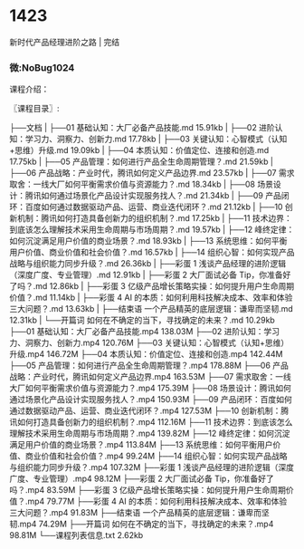 # 1423
新时代产品经理进阶之路 | 完结
### 微:NoBug1024 


课程介绍：

〖课程目录〗:

├──文档
| ├──01 基础认知：大厂必备产品技能.md 15.91kb
| ├──02 进阶认知：学习力、洞察力、创新力.md 17.78kb
| ├──03 关键认知：心智模式（认知+思维）升级.md 19.09kb
| ├──04 本质认知：价值定位、连接和创造.md 17.75kb
| ├──05 产品管理：如何进行产品全生命周期管理？.md 21.59kb
| ├──06 产品战略：产业时代，腾讯如何定义产品边界.md 23.57kb
| ├──07 需求取舍：一线大厂如何平衡需求价值与资源能力？.md 18.34kb
| ├──08 场景设计：腾讯如何通过场景化产品设计实现服务找人？.md 21.34kb
| ├──09 产品闭环：百度如何通过数据驱动产品、运营、商业迭代闭环？.md 21.12kb
| ├──10 创新机制：腾讯如何打造具备创新力的组织机制？.md 17.25kb
| ├──11 技术边界：到底该怎么理解技术采用生命周期与市场周期？.md 19.57kb
| ├──12 峰终定律：如何沉淀满足用户价值的商业场景？.md 18.93kb
| ├──13 系统思维：如何平衡用户价值、商业价值和社会价值？.md 16.57kb
| ├──14 组织心智：如何实现产品战略与组织能力同步升级？.md 26.36kb
| ├──彩蛋 1 浅谈产品经理的进阶逻辑（深度广度、专业管理）.md 12.91kb
| ├──彩蛋 2 大厂面试必备 Tip，你准备好了吗？.md 12.86kb
| ├──彩蛋 3 亿级产品增长策略实操：如何提升用户生命周期价值？.md 11.14kb
| ├──彩蛋 4 AI 的本质：如何利用科技解决成本、效率和体验三大问题？.md 13.63kb
| ├──结束语 一个产品精英的底层逻辑：谦卑而坚韧.md 12.31kb
| └──开篇词 如何在不确定的当下，寻找确定的未来？.md 10.29kb
├──01 基础认知：大厂必备产品技能.mp4 138.03M
├──02 进阶认知：学习力、洞察力、创新力.mp4 120.76M
├──03 关键认知：心智模式（认知+思维）升级.mp4 146.72M
├──04 本质认知：价值定位、连接和创造.mp4 142.44M
├──05 产品管理：如何进行产品全生命周期管理？.mp4 178.88M
├──06 产品战略：产业时代，腾讯如何定义产品边界.mp4 163.53M
├──07 需求取舍：一线大厂如何平衡需求价值与资源能力？.mp4 175.39M
├──08 场景设计：腾讯如何通过场景化产品设计实现服务找人？.mp4 150.93M
├──09 产品闭环：百度如何通过数据驱动产品、运营、商业迭代闭环？.mp4 127.53M
├──10 创新机制：腾讯如何打造具备创新力的组织机制？.mp4 112.16M
├──11 技术边界：到底该怎么理解技术采用生命周期与市场周期？.mp4 139.82M
├──12 峰终定律：如何沉淀满足用户价值的商业场景？.mp4 113.84M
├──13 系统思维：如何平衡用户价值、商业价值和社会价值？.mp4 99.24M
├──14 组织心智：如何实现产品战略与组织能力同步升级？.mp4 107.32M
├──彩蛋 1 浅谈产品经理的进阶逻辑（深度广度、专业管理）.mp4 98.12M
├──彩蛋 2 大厂面试必备 Tip，你准备好了吗？.mp4 83.59M
├──彩蛋 3 亿级产品增长策略实操：如何提升用户生命周期价值？.mp4 79.77M
├──彩蛋 4 AI 的本质：如何利用科技解决成本、效率和体验三大问题？.mp4 91.83M
├──结束语 一个产品精英的底层逻辑：谦卑而坚韧.mp4 74.29M
├──开篇词 如何在不确定的当下，寻找确定的未来？.mp4 98.81M
└──课程列表信息.txt 2.62kb

